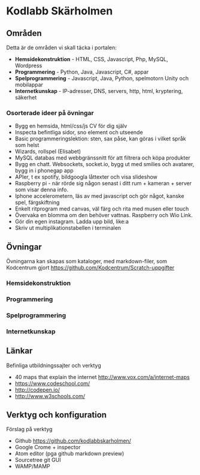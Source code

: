# Kodlabb Skärholmen

## Områden

Detta är de områden vi skall täcka i portalen:

* **Hemsidekonstruktion** - HTML, CSS, Javascript, Php, MySQL, Wordpress
* **Programmering** - Python, Java, Javascript, C#, appar
* **Spelprogrammering** - Javascript, Java, Python, spelmotorn Unity och mobilappar
* **Internetkunskap** - IP-adresser, DNS, servers, http, html, kryptering, säkerhet

### Osorterade ideer på övningar

* Bygg en hemsida, html/css/js CV för dig själv
* Inspecta befintliga sidor, sno element och utseende
* Basic programmeringslektion: sten, sax påse, kan göras i vilket språk som helst
* Wizards, rollspel (Elisabet)
* MySQL databas med webbgränssnitt för att filtrera och köpa produkter
* Bygg en chatt. Websockets, socket.io, bygg ut med smilies och avatarer, bygg in i phonegap app
* APIer, t ex spotify, bildgoogla låttexter och visa slideshow
* Raspberry pi - när rörde sig någon senast i ditt rum + kameran + server som visar denna info.
* Iphone accelerometern, läs av med javascript och gör något, kanske spel, färgskiftning
* Enkelt ritprogram med canvas, väl färg och rita med musen eller touch
* Övervaka en blomma om den behöver vattnas. Raspberry och Wio Link.
* Gör din egen instagram. Ladda upp bild, like:a
* Skriv ut multiplikationstabellen i terminalen

## Övningar

Övningarna kan skapas som kataloger, med markdown-filer, som Kodcentrum gjort https://github.com/Kodcentrum/Scratch-uppgifter

### Hemsidekonstruktion

### Programmering

### Spelprogrammering

### Internetkunskap

## Länkar

Befinliga utbildningssajter och verktyg

* 40 maps that explain the internet http://www.vox.com/a/internet-maps
* https://www.codeschool.com/
* http://codepen.io/
* http://www.w3schools.com/

## Verktyg och konfiguration

Förslag på verktyg

* Github https://github.com/kodlabbskarholmen/
* Google Crome + inspector
* Atom editor (pga github markdown preview)
* Sourcetree git GUI
* WAMP/MAMP

